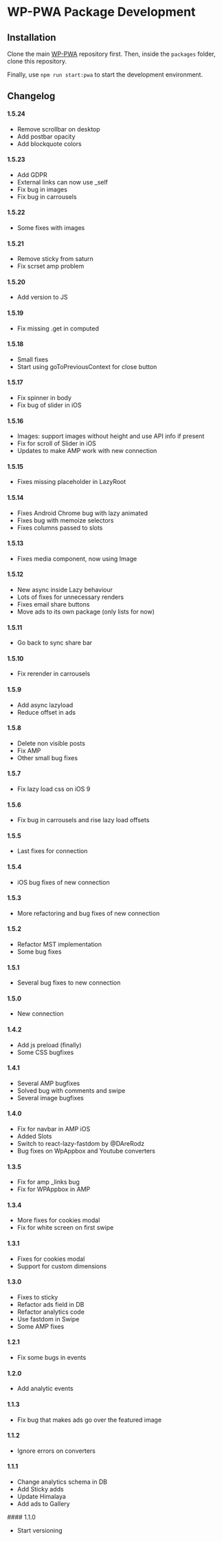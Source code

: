 # WP-PWA Package Development

## Installation

Clone the main [WP-PWA](https://github.com/wp-pwa/wp-pwa) repository first. Then, inside the `packages` folder, clone this repository.

Finally, use `npm run start:pwa` to start the development environment.

## Changelog

#### 1.5.24

- Remove scrollbar on desktop
- Add postbar opacity
- Add blockquote colors

#### 1.5.23

- Add GDPR
- External links can now use \_self
- Fix bug in images
- Fix bug in carrousels

#### 1.5.22

- Some fixes with images

#### 1.5.21

- Remove sticky from saturn
- Fix scrset amp problem

#### 1.5.20

- Add version to JS

#### 1.5.19

- Fix missing .get in computed

#### 1.5.18

- Small fixes
- Start using goToPreviousContext for close button

#### 1.5.17

- Fix spinner in body
- Fix bug of slider in iOS

#### 1.5.16

- Images: support images without height and use API info if present
- Fix for scroll of Slider in iOS
- Updates to make AMP work with new connection

#### 1.5.15

- Fixes missing placeholder in LazyRoot

#### 1.5.14

- Fixes Android Chrome bug with lazy animated
- Fixes bug with memoize selectors
- Fixes columns passed to slots

#### 1.5.13

- Fixes media component, now using Image

#### 1.5.12

- New async inside Lazy behaviour
- Lots of fixes for unnecessary renders
- Fixes email share buttons
- Move ads to its own package (only lists for now)

#### 1.5.11

- Go back to sync share bar

#### 1.5.10

- Fix rerender in carrousels

#### 1.5.9

- Add async lazyload
- Reduce offset in ads

#### 1.5.8

- Delete non visible posts
- Fix AMP
- Other small bug fixes

#### 1.5.7

- Fix lazy load css on iOS 9

#### 1.5.6

- Fix bug in carrousels and rise lazy load offsets

#### 1.5.5

- Last fixes for connection

#### 1.5.4

- iOS bug fixes of new connection

#### 1.5.3

- More refactoring and bug fixes of new connection

#### 1.5.2

- Refactor MST implementation
- Some bug fixes

#### 1.5.1

- Several bug fixes to new connection

#### 1.5.0

- New connection

#### 1.4.2

- Add js preload (finally)
- Some CSS bugfixes

#### 1.4.1

- Several AMP bugfixes
- Solved bug with comments and swipe
- Several image bugfixes

#### 1.4.0

- Fix for navbar in AMP iOS
- Added Slots
- Switch to react-lazy-fastdom by @DAreRodz
- Bug fixes on WpAppbox and Youtube converters

#### 1.3.5

- Fix for amp \_links bug
- Fix for WPAppbox in AMP

#### 1.3.4

- More fixes for cookies modal
- Fix for white screen on first swipe

#### 1.3.1

- Fixes for cookies modal
- Support for custom dimensions

#### 1.3.0

- Fixes to sticky
- Refactor ads field in DB
- Refactor analytics code
- Use fastdom in Swipe
- Some AMP fixes

#### 1.2.1

- Fix some bugs in events

#### 1.2.0

- Add analytic events

#### 1.1.3

- Fix bug that makes ads go over the featured image

#### 1.1.2

- Ignore errors on converters

#### 1.1.1

- Change analytics schema in DB
- Add Sticky adds
- Update Himalaya
- Add ads to Gallery

#### 1.1.0
- Start versioning
